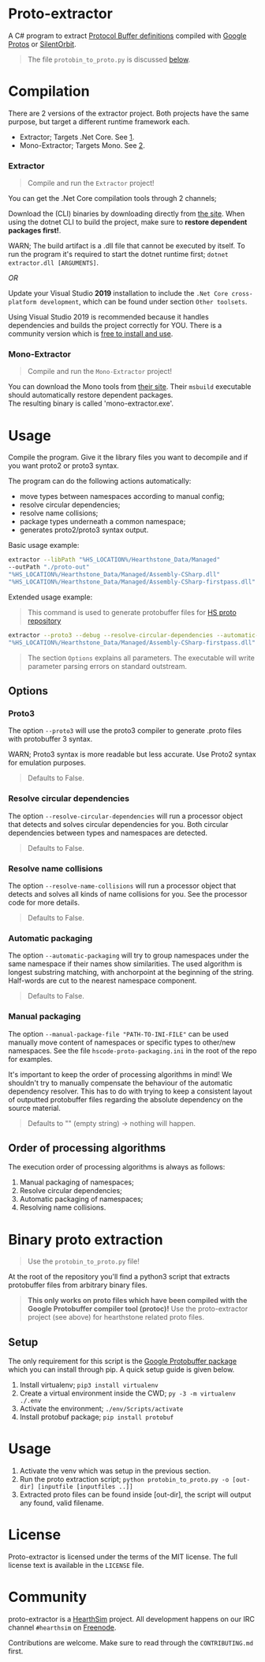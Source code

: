# Proto-extractor

A C# program to extract [Protocol Buffer definitions](https://developers.google.com/protocol-buffers/)
compiled with [Google Protos](https://github.com/google/protobuf)
or [SilentOrbit](https://silentorbit.com/protobuf/).

> The file `protobin_to_proto.py` is discussed [below](#binary-proto-extraction).

# Compilation

There are 2 versions of the extractor project. Both projects have the same purpose, but target a different runtime framework each.

- Extractor; Targets .Net Core. See [1](#extractor).
- Mono-Extractor; Targets Mono. See [2](#mono-extractor).

### Extractor

> Compile and run the `Extractor` project!

You can get the .Net Core compilation tools through 2 channels; 

Download the (CLI) binaries by downloading directly from [the site](https://www.microsoft.com/net/core).
When using the dotnet CLI to build the project, make sure to **restore dependent packages first!**.

WARN; The build artifact is a .dll file that cannot be executed by itself. To run the program it's required to start the dotnet runtime first; `dotnet extractor.dll [ARGUMENTS]`.

*OR*

Update your Visual Studio **2019** installation to include the `.Net Core cross-platform development`, which can be found under section `Other toolsets`.

Using Visual Studio 2019 is recommended because it handles dependencies and builds the project correctly for YOU. 
There is a community version which is [free to install and use](https://www.visualstudio.com/).


### Mono-Extractor

> Compile and run the `Mono-Extractor` project!

You can download the Mono tools from [their site](http://www.mono-project.com/download/). Their `msbuild` executable should automatically restore dependent packages.  
The resulting binary is called 'mono-extractor.exe'.

# Usage

Compile the program.
Give it the library files you want to decompile and if you want proto2 or proto3 syntax.

The program can do the following actions automatically:

* move types between namespaces according to manual config;
* resolve circular dependencies;
* resolve name collisions;
* package types underneath a common namespace;
* generates proto2/proto3 syntax output.

Basic usage example: 
```bash
extractor --libPath "%HS_LOCATION%/Hearthstone_Data/Managed" 
--outPath "./proto-out" 
"%HS_LOCATION%/Hearthstone_Data/Managed/Assembly-CSharp.dll" 
"%HS_LOCATION%/Hearthstone_Data/Managed/Assembly-CSharp-firstpass.dll" 
```

Extended usage example:

> This command is used to generate protobuffer files for [HS proto repository](https://github.com/HearthSim/hsproto)

```bash
extractor --proto3 --debug --resolve-circular-dependencies --automatic-packaging --resolve-name-collisions --outPath "./proto-out" --libPath "%HS_LOCATION%/Hearthstone_Data/Managed" "%HS_LOCATION%/Hearthstone_Data/Managed/Assembly-CSharp.dll" 
"%HS_LOCATION%/Hearthstone_Data/Managed/Assembly-CSharp-firstpass.dll" 
```

> The section `Options` explains all parameters. The executable will write parameter parsing errors on standard outstream.

## Options

### Proto3

The option `--proto3` will use the proto3 compiler to generate .proto files with protobuffer 3 syntax.

WARN; Proto3 syntax is more readable but less accurate. Use Proto2 syntax for emulation purposes.

> Defaults to False.

### Resolve circular dependencies

The option `--resolve-circular-dependencies` will run a processor object that detects and solves circular dependencies for you. Both circular dependencies between types and namespaces are detected.

> Defaults to False.

### Resolve name collisions

The option `--resolve-name-collisions` will run a processor object that detects and solves all kinds of name collisions for you. See the processor code for more details.

> Defaults to False.

### Automatic packaging

The option `--automatic-packaging` will try to group namespaces under the same namespace if their names show similarities. The used algorithm is longest substring matching, with anchorpoint at the beginning of the string. Half-words are cut to the nearest namespace component.

> Defaults to False.

### Manual packaging

The option `--manual-package-file "PATH-TO-INI-FILE"` can be used manually move content of namespaces or specific types to other/new namespaces. See the file `hscode-proto-packaging.ini` in the root of the repo for examples. 

It's important to keep the order of processing algorithms in mind! We shouldn't try to manually compensate the behaviour of the automatic dependency resolver. This has to do with trying to keep a consistent layout of outputted protobuffer files regarding the absolute dependency on the source material.

> Defaults to "" (empty string) -> nothing will happen.

## Order of processing algorithms

The execution order of processing algorithms is always as follows:

1. Manual packaging of namespaces;
2. Resolve circular dependencies;
2. Automatic packaging of namespaces;
3. Resolving name collisions.

# Binary proto extraction

> Use the `protobin_to_proto.py` file!

At the root of the repository you'll find a python3 script that extracts protobuffer files from arbitrary binary files. 

>**This only works on proto files which have been compiled with the Google Protobuffer compiler tool (protoc)!** 
Use the proto-extractor project (see above) for hearthstone related proto files.

## Setup

The only requirement for this script is the [Google Protobuffer package](https://pypi.python.org/pypi/protobuf) which you can install through pip. A quick setup guide is given below.

1. Install virtualenv; `pip3 install virtualenv`
2. Create a virtual environment inside the CWD; `py -3 -m virtualenv ./.env`
3. Activate the environment; `./env/Scripts/activate`
4. Install protobuf package; `pip install protobuf`

# Usage

1. Activate the venv which was setup in the previous section.
2. Run the proto extraction script; `python protobin_to_proto.py -o [out-dir] [inputfile [inputfiles ..]]`
3. Extracted proto files can be found inside [out-dir], the script will output any found, valid filename.

# License

Proto-extractor is licensed under the terms of the MIT license.
The full license text is available in the `LICENSE` file.

# Community

proto-extractor is a [HearthSim](http://hearthsim.info) project. All development
happens on our IRC channel `#hearthsim` on [Freenode](https://freenode.net).

Contributions are welcome. Make sure to read through the `CONTRIBUTING.md` first.
